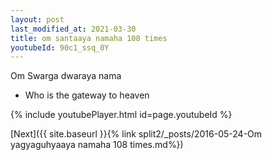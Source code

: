 ```yaml
---
layout: post
last_modified_at: 2021-03-30
title: om santaaya namaha 108 times
youtubeId: 90c1_ssq_0Y
---
```

 
 
Om Swarga dwaraya nama 
 
 -  Who is the gateway to heaven 
 
  
 
  
 
 
 
 
 
 


{% include youtubePlayer.html id=page.youtubeId %}
 
[Next]({{ site.baseurl }}{% link  split2/_posts/2016-05-24-Om yagyaguhyaaya namaha 108 times.md%})
 
